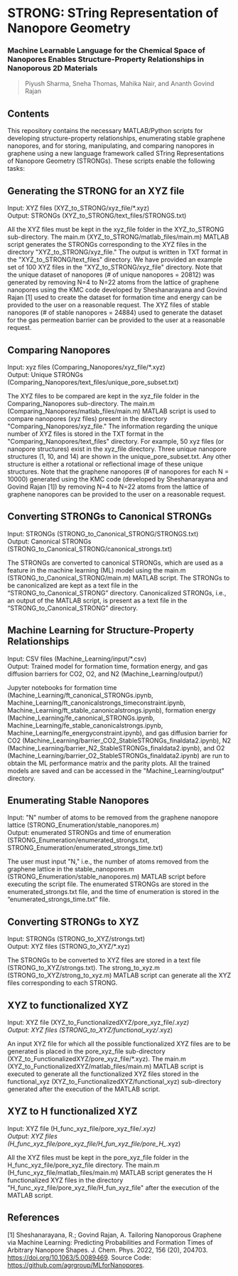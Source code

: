 # STRONG: STring Representation of Nanopore Geometry

### Machine Learnable Language for the Chemical Space of Nanopores Enables Structure-Property Relationships in Nanoporous 2D Materials
> Piyush Sharma, Sneha Thomas, Mahika Nair, and Ananth Govind Rajan

## Contents
This repository contains the necessary MATLAB/Python scripts for developing structure-property relationships, enumerating stable graphene nanopores, and for storing, manipulating, and comparing nanopores in graphene using a new language framework called STring Representations of Nanopore Geometry (STRONGs). These scripts enable the following tasks:

## Generating the STRONG for an XYZ file
Input: XYZ files (XYZ_to_STRONG/xyz_file/*.xyz) <br>
Output: STRONGs (XYZ_to_STRONG/text_files/STRONGS.txt)

All the XYZ files must be kept in the xyz_file folder in the XYZ_to_STRONG sub-directory. The main.m (XYZ_to_STRONG/matlab_files/main.m) MATLAB script generates the STRONGs corresponding to the XYZ files in the directory "XYZ_to_STRONG/xyz_file." The output is written in TXT format in the "XYZ_to_STRONG/text_files" directory. We have provided an example set of 100 XYZ files in the "XYZ_to_STRONG/xyz_file" directory. 
Note that the unique dataset of nanopores (# of unique nanopores = 20812) was generated by removing N=4 to N=22 atoms from the lattice of graphene nanopores using the KMC code developed by Sheshanarayana and Govind Rajan [1] used to create the dataset for formation time and energy can be provided to the user on a reasonable request. The XYZ files of stable nanopores (# of stable nanopores = 24884) used to generate the dataset for the gas permeation barrier can be provided to the user at a reasonable request. 

## Comparing Nanopores
Input: xyz files (Comparing_Nanopores/xyz_file/*.xyz) <br>
Output: Unique STRONGs (Comparing_Nanopores/text_files/unique_pore_subset.txt)

The XYZ files to be compared are kept in the xyz_file folder in the Comparing_Nanopores sub-directory. The main.m (Comparing_Nanopores/matlab_files/main.m) MATLAB script is used to compare nanopores (xyz files) present in the directory "Comparing_Nanopores/xyz_file." The information regarding the unique number of XYZ files is stored in the TXT format in the "Comparing_Nanopores/text_files" directory. For example, 50 xyz files (or nanopore structures) exist in the xyz_file directory. Three unique nanopore structures (1, 10, and 14) are shown in the unique_pore_subset.txt. Any other structure is either a rotational or reflectional image of these unique structures. 
Note that the graphene nanopores (# of nanopores for each N = 10000) generated using the KMC code (developed by Sheshanarayana and Govind Rajan [1]) by removing N=4 to N=22 atoms from the lattice of graphene nanopores can be provided to the user on a reasonable request. 

## Converting STRONGs to Canonical STRONGs
Input: STRONGs (STRONG_to_Canonical_STRONG/STRONGS.txt) <br>
Output: Canonical STRONGs (STRONG_to_Canonical_STRONG/canonical_strongs.txt)

The STRONGs are converted to canonical STRONGs, which are used as a feature in the machine learning (ML) model using the main.m (STRONG_to_Canonical_STRONG/main.m) MATLAB script. The STRONGs to be canonicalized are kept as a text file in the “STRONG_to_Canonical_STRONG” directory. Canonicalized STRONGs, i.e., an output of the MATLAB script, is present as a text file in the “STRONG_to_Canonical_STRONG” directory. 

## Machine Learning for Structure-Property Relationships
Input: CSV files (Machine_Learning/input/*.csv) <br>
Output: Trained model for formation time, formation energy, and gas diffusion barriers for CO2, O2, and N2 (Machine_Learning/output/)

Jupyter notebooks for formation time (Machine_Learning/ft_canonical_STRONGs.ipynb, Machine_Learning/ft_canonicalstrongs_timeconstraint.ipynb, Machine_Learning/ft_stable_canonicalstrongs.ipynb), formation energy (Machine_Learning/fe_canonical_STRONGs.ipynb, Machine_Learning/fe_stable_canonicalstrongs.ipynb, Machine_Learning/fe_energyconstraint.ipynb), and gas diffusion barrier for CO2 (Machine_Learning/barrier_CO2_StableSTRONGs_finaldata2.ipynb), N2 (Machine_Learning/barrier_N2_StableSTRONGs_finaldata2.ipynb), and O2 (Machine_Learning/barrier_O2_StableSTRONGs_finaldata2.ipynb) are run to obtain the ML performance matrix and the parity plots. All the trained models are saved and can be accessed in the "Machine_Learning/output" directory.  

## Enumerating Stable Nanopores
Input: "N" number of atoms to be removed from the graphene nanopore lattice (STRONG_Enumeration/stable_nanopores.m) <br>
Output: enumerated STRONGs and time of enumeration (STRONG_Enumeration/enumerated_strongs.txt, STRONG_Enumeration/enumerated_strongs_time.txt)

The user must input "N," i.e., the number of atoms removed from the graphene lattice in the stable_nanopores.m (STRONG_Enumeration/stable_nanopores.m) MATLAB script before executing the script file. The enumerated STRONGs are stored in the enumerated_strongs.txt file, and the time of enumeration is stored in the “enumerated_strongs_time.txt” file. 

## Converting STRONGs to XYZ
Input: STRONGs (STRONG_to_XYZ/strongs.txt) <br>
Output: XYZ files (STRONG_to_XYZ/*.xyz)

The STRONGs to be converted to XYZ files are stored in a text file (STRONG_to_XYZ/strongs.txt). The strong_to_xyz.m (STRONG_to_XYZ/strong_to_xyz.m) MATLAB script can generate all the XYZ files corresponding to each STRONG. 

## XYZ to functionalized XYZ
Input: XYZ file (XYZ_to_FunctionalizedXYZ/pore_xyz_file/*.xyz) <br>
Output: XYZ files (STRONG_to_XYZ/functional_xyz/*.xyz)

An input XYZ file for which all the possible functionalized XYZ files are to be generated is placed in the pore_xyz_file sub-directory (XYZ_to_FunctionalizedXYZ/pore_xyz_file/*.xyz). The main.m (XYZ_to_FunctionalizedXYZ/matlab_files/main.m) MATLAB script is executed to generate all the functionalized XYZ files stored in the functional_xyz (XYZ_to_FunctionalizedXYZ/functional_xyz) sub-directory generated after the execution of the MATLAB script. 

## XYZ to H functionalized XYZ
Input: XYZ file (H_func_xyz_file/pore_xyz_file/*.xyz) <br>
Output: XYZ files (H_func_xyz_file/pore_xyz_file/H_fun_xyz_file/pore_H_*.xyz)

All the XYZ files must be kept in the pore_xyz_file folder in the H_func_xyz_file/pore_xyz_file directory. The main.m (H_func_xyz_file/matlab_files/main.m) MATLAB script generates the H functionalized XYZ files in the directory "H_func_xyz_file/pore_xyz_file/H_fun_xyz_file" after the execution of the MATLAB script.

## References
[1] Sheshanarayana, R.; Govind Rajan, A. Tailoring Nanoporous Graphene via Machine Learning: Predicting Probabilities and Formation Times of Arbitrary Nanopore Shapes. J. Chem. Phys. 2022, 156 (20), 204703. https://doi.org/10.1063/5.0089469.
Source Code:  https://github.com/agrgroup/MLforNanopores.
